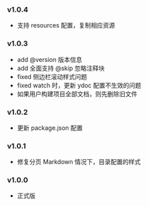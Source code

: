 ### v1.0.4

* 支持 resources 配置，复制相应资源

### v1.0.3

* add @version 版本信息
* add 全面支持 @skip 忽略注释块
* fixed 侧边栏滚动样式问题
* fixed watch 时，更新 ydoc 配置不生效的问题
* 如果用户构建项目全部文档，则先删除旧文件


### v1.0.2

* 更新 package.json 配置

### v1.0.1

* 修复分页 Markdown 情况下，目录配置的样式

### v1.0.0

* 正式版

